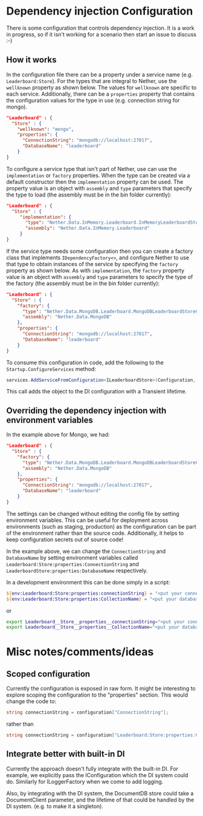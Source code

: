 # Dependency injection Configuration
There is some configuration that controls dependency injection. It is a work in progress, so if it isn't working for a scenario then start an issue to discuss :-)

## How it works

In the configuration file there can be a property under a service name (e.g. `Leaderboard:Store`). For the types that are integral to Nether, use the `wellknown` property as shown below. The values for `wellknown` are specific to each service. Additionally, there can be a `properties` property that contains the configuration values for the type in use (e.g. connection string for mongo).

```json 
"Leaderboard" : {
  "Store" : {
    "wellknown": "mongo",
    "properties": {
      "ConnectionString": "mongodb://localhost:27017",
      "DatabaseName": "leaderboard"
    }
}
```

To configure a service type that isn't part of Nether, use can use the `implementation` or `factory` properties. When the type can be created via a default constructor then the `implementation` property can be used. The property value is an object with `assembly` and `type` parameters that specify the type to load (the assembly must be in the bin folder currently):


```json
"Leaderboard" : {
  "Store" : {
     "implementation": {
       "type": "Nether.Data.InMemory.Leaderboard.InMemoryLeaderboardStore",
       "assembly": "Nether.Data.InMemory.Leaderboard"
     }
}
``` 

If the service type needs some configuration then you can create a factory class that implements `IDependencyFactory<>`, and configure Nether to use that type to obtain instances of the service by specifying the `factory` property as shown below. As with `implementation`, the `factory` property value is an object with `assembly` and `type` parameters to specify the type of the factory (the assembly must be in the bin folder currently):

```json
"Leaderboard" : {
  "Store" : {
    "factory": {
      "type": "Nether.Data.MongoDB.Leaderboard.MongoDBLeaderboardStoreConfigurationFactory",
      "assembly": "Nether.Data.MongoDB"
    },
    "properties": {
      "ConnectionString": "mongodb://localhost:27017",
      "DatabaseName": "leaderboard"
    }
}
```

To consume this configuration in code, add the following to the `Startup.ConfigureServices` method:

```csharp
services.AddServiceFromConfiguration<ILeaderboardStore>(Configuration, "Leaderboard:Store");
```

This call adds the object to the DI configuration with a Transient lifetime.


## Overriding the dependency injection with environment variables


In the example above for Mongo, we had:

```json
"Leaderboard" : {
  "Store" : {
    "factory": {
      "type": "Nether.Data.MongoDB.Leaderboard.MongoDBLeaderboardStoreConfigurationFactory",
      "assembly": "Nether.Data.MongoDB"
    },
    "properties": {
      "ConnectionString": "mongodb://localhost:27017",
      "DatabaseName": "leaderboard"
    }
}
```

The settings can be changed without editing the config file by setting environment variables. This can be useful for deployment across environments (such as staging, production) as the configuration can be part of the environment rather than the source code. Additionally, it helps to keep configuration secrets out of source code!


In the example above, we can change the `ConnectionString` and `DatabaseName` by setting environment variables called `Leaderboard:Store:properties:ConnectionString` and `LeaderboardStore:properties:DatabaseName` respectively.


In a development environment this can be done simply in a script:

```powershell
${env:Leaderboard:Store:properties:connectionString} = "<put your connection string here>"
${env:Leaderboard:Store:properties:CollectionName} = "<put your database name here>"
``` 

or 
```bash
export Leaderboard__Store__properties__connectionString="<put your connection string here>"
export Leaderboard__Store__properties__CollectionName="<put your database name here>"
``` 

# Misc notes/comments/ideas

## Scoped configuration
Currently the configuration is exposed in raw form. It might be interesting to explore scoping the configuration to the "properties" section. This would change the code to:

```csharp
string connectionString = configuration["ConnectionString"];
```
rather than 
```csharp
string connectionString = configuration["Leaderboard:Store:properties:ConnectionString"];
```

## Integrate better with built-in DI
Currently the approach doesn't fully integrate with the built-in DI. For example, we explicitly pass the IConfiguration which the DI system could do. Similarly for ILoggerFactory when we come to add logging.

Also, by integrating with the DI system, the DocumentDB store could take a DocumentClient parameter, and the lifetime of that could be handled by the DI system. (e.g. to make it a singleton). 
